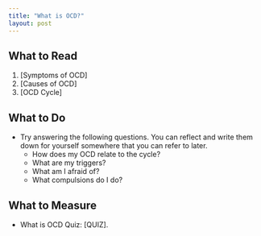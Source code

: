 ```yaml
---
title: "What is OCD?"
layout: post
---
```

## What to Read
1. [Symptoms of OCD]
2. [Causes of OCD]
3. [OCD Cycle]

## What to Do
- Try answering the following questions. You can reflect and write them down for yourself somewhere that you can refer to later. 
  - How does my OCD relate to the cycle?
  - What are my triggers?
  - What am I afraid of?
  - What compulsions do I do?

## What to Measure
- What is OCD Quiz: [QUIZ].
